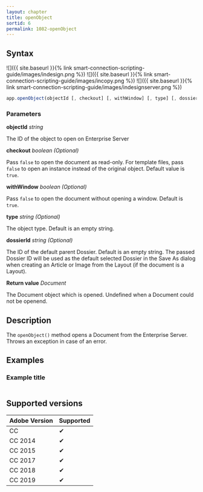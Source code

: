 ```yaml
---
layout: chapter
title: openObject
sortid: 6
permalink: 1082-openObject
---
```

## Syntax

![]({{ site.baseurl }}{% link smart-connection-scripting-guide/images/indesign.png %}) ![]({{ site.baseurl }}{% link smart-connection-scripting-guide/images/incopy.png %}) ![]({{ site.baseurl }}{% link smart-connection-scripting-guide/images/indesignserver.png %})

```javascript
app.openObject(objectId [, checkout] [, withWindow] [, type] [, dossierId]);
```

### Parameters

**objectId** *string*

The ID of the object to open on Enterprise Server

**checkout** *boolean (Optional)*

Pass `false` to open the document as read-only. For template files, pass `false` to open an instance instead of the original object.
Default value is `true`.

**withWindow** *boolean (Optional)*

Pass `false` to open the document without opening a window.
Default is `true`.

**type** *string (Optional)*

The object type. Default is an empty string.

**dossierId** *string (Optional)*

The ID of the default parent Dossier. Default is an empty string.
The passed Dossier ID will be used as the default selected Dossier in the Save As dialog when creating an Article or Image from the Layout (if the document is a Layout).

**Return value** *Document*

The Document object which is opened. Undefined when a Document could not be openend.

## Description

The `openObject()` method opens a Document from the Enterprise Server. Throws an exception in case of an error.

## Examples

### Example title

```javascript

```

## Supported versions

| Adobe Version | Supported |
|---------------|-----------|
| CC            | ✔         |
| CC 2014       | ✔         |
| CC 2015       | ✔         |
| CC 2017       | ✔         |
| CC 2018       | ✔         |
| CC 2019       | ✔         |
